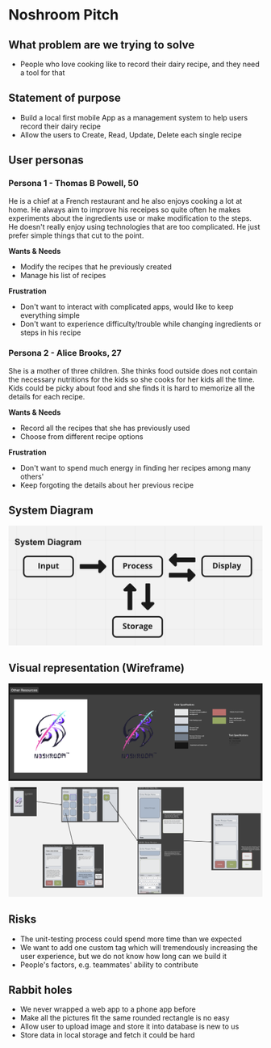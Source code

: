 # Noshroom Pitch

## What problem are we trying to solve
- People who love cooking like to record their dairy recipe, and they need a tool for that

## Statement of purpose
- Build a local first mobile App as a management system to help users record their dairy recipe
- Allow the users to Create, Read, Update, Delete each single recipe

## User personas
### Persona 1 - Thomas B Powell, 50
He is a chief at a French restaurant and he also enjoys cooking a lot at home. He always aim to improve his receipes so quite often he makes experiments about the ingredients use or make modification to the steps. He doesn't really enjoy using technologies that are too complicated. He just prefer simple things that cut to the point.

__Wants & Needs__
- Modify the recipes that he previously created
- Manage his list of recipes

__Frustration__
- Don't want to interact with complicated apps, would like to keep everything simple
- Don't want to experience difficulty/trouble while changing ingredients or steps in his recipe




### Persona 2 - Alice Brooks, 27
She is a mother of three children. She thinks food outside does not contain the necessary nutritions for the kids so she cooks for her kids all the time. Kids could be picky about food and she finds it is hard to memorize all the details for each recipe.

__Wants & Needs__
- Record all the recipes that she has previously used
- Choose from different recipe options

__Frustration__
- Don't want to spend much energy in finding her recipes among many others'
- Keep forgoting the details about her previous recipe

## System Diagram
![Project wireframe](images/SystemDiagram.png)

## Visual representation (Wireframe) 
![Project wireframe](images/designStandard.png)
![Project wireframe](images/wireFrame.png)

## Risks
- The unit-testing process could spend more time than we expected
- We want to add one custom tag which will tremendously increasing the user experience, but we do not know how long can we build it
- People's factors, e.g. teammates' ability to contribute

## Rabbit holes
- We never wrapped a web app to a phone app before
- Make all the pictures fit the same rounded rectangle is no easy
- Allow user to upload image and store it into database is new to us
- Store data in local storage and fetch it could be hard



